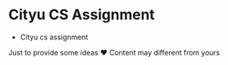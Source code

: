 # Cityu CS Assignment
- Cityu cs assignment  

Just to provide some ideas ❤
Content may different from yours

